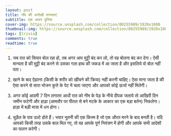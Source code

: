 ```yaml
---
layout: post
title: गाँव की अनोखी मान्यताएं
subtitle: एक अलग दुनिया
cover-img: https://source.unsplash.com/collection/80255989/1920x1080
thumbnail-img: https://source.unsplash.com/collection/80255989/1920x1080
tags: [trivia]
comments: true
readtime: true
---
```


1. जब रात को सियार बोल रहा हो, तब अगर आप मुट्ठी बंद कर लो, तो वह बोलना बंद कर
   देगा। ऐसी मान्यता है की मुट्ठी बंद करने से उसका गला हाथ की जकड में आ जाता है
   और इसलिये वो बोल नहीं पता।

2. खाने के बाद ऐढााना (किसी के शरीर को खींचने की क्रिया) नहीं करनी चाहिए। ऐसा
   माना जाता है की ऐसा करने से सारा भोजन कुत्ते के पेट में चला जाएगा और आपको कोई
   ऊर्जा नहीं मिलेगी।

3. अगर कोई आदमी 7 दिन लगातर आधी रात को नीम के पेड़ के नीचे दीपक जलाये तो आखिरी
   दिन जमीन फटेगी और हाड़ा (आमतौर पर पीतल से बने मटके के आकार का एक बड़ा बर्तन)
   निकलेगा। हाड़ा में बड़ी मात्रा में धन होगा।

4. चुड़ैल के पाव उल्टे होते हैं। भयार भूतनी की एक किस्म है जो एक औरत मरने के
   बाद बनती है। यदि आपको किसी तरह उसके बाल मिल गए, तो वह आपके पूर्ण नियंत्रण में
   होगी और आपके सभी आदेशों का पालन करेगी।
